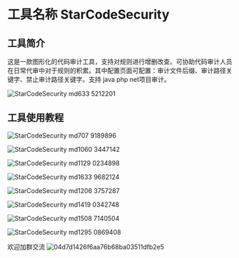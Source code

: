 # 工具名称 StarCodeSecurity


## 工具简介

这是一款图形化的代码审计工具，支持对规则进行增删改查。可协助代码审计人员在日常代审中对于规则的积累。其中配置页面可配置：审计文件后缀、审计路径关键字、禁止审计路径关键字。支持 java php net项目审计。

![StarCodeSecurity md633 5212201](https://github.com/user-attachments/assets/379a8368-0405-4ff5-bffd-bbbe10a0aa86)




## 工具使用教程

![StarCodeSecurity md707 9189896](https://github.com/user-attachments/assets/d350cb26-0d01-46ac-867f-8a7708843770)



![StarCodeSecurity md1060 3447142](https://github.com/user-attachments/assets/36ccf3bf-2f1f-480b-abf4-b2a6d4d561ab)



![StarCodeSecurity md1129 0234898](https://github.com/user-attachments/assets/e95067f8-e70f-4b07-b1fa-217354eedecd)



![StarCodeSecurity md1633 9682124](https://github.com/user-attachments/assets/1b3132f6-840d-4e4b-936f-13c0ca63e1f5)



![StarCodeSecurity md1206 3757287](https://github.com/user-attachments/assets/8d260e9a-940f-405f-9c81-3f94a366ff43)



![StarCodeSecurity md1419 0342748](https://github.com/user-attachments/assets/9e25a4ac-b37a-4146-9bb7-74513002fd16)



![StarCodeSecurity md1508 7140504](https://github.com/user-attachments/assets/7b54766e-0456-471f-ac66-1770ec2e8a30)



![StarCodeSecurity md1295 0869408](https://github.com/user-attachments/assets/78941b71-ff1d-4fa7-adb8-666df60e7f29)



欢迎加群交流
![04d7d1426f6aa76b68ba03511dfb2e5](https://github.com/user-attachments/assets/30fbba42-9e48-4f04-be0c-606b1c6b4d1e)

